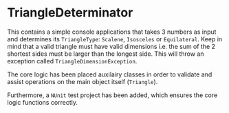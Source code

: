 # TriangleDeterminator

This contains a simple console applications that takes 3 numbers as input and determines its `TriangleType`: `Scalene`, `Isosceles` or `Equilateral`. 
Keep in mind that a valid triangle must have valid dimensions i.e. the sum of the 2 shortest sides must be larger than the longest side. This will throw an exception called `TriangleDimensionException`.

The core logic has been placed auxilairy classes in order to validate and assist operations on the main object itself (`Triangle`).

Furthermore, a `NUnit` test project has been added, which ensures the core logic functions correctly.